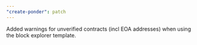 ```yaml
---
"create-ponder": patch
---
```


Added warnings for unverified contracts (incl EOA addresses) when using the block explorer template.
